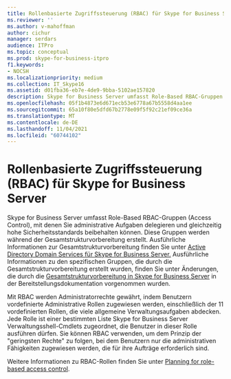 ```yaml
---
title: Rollenbasierte Zugriffssteuerung (RBAC) für Skype for Business Server
ms.reviewer: ''
ms.author: v-mahoffman
author: cichur
manager: serdars
audience: ITPro
ms.topic: conceptual
ms.prod: skype-for-business-itpro
f1.keywords:
- NOCSH
ms.localizationpriority: medium
ms.collection: IT_Skype16
ms.assetid: d01fba36-eb7e-4de9-9bba-5102ae157820
description: Skype for Business Server umfasst Role-Based RBAC-Gruppen (Access Control), mit denen Sie administrative Aufgaben delegieren und gleichzeitig hohe Sicherheitsstandards beibehalten können. Diese Gruppen werden während der Gesamtstrukturvorbereitung erstellt. Ausführliche Informationen zur Gesamtstrukturvorbereitung finden Sie unter Active Directory Domain Services für Skype for Business Server. Ausführliche Informationen zu den spezifischen Gruppen, die durch die Gesamtstrukturvorbereitung erstellt wurden, finden Sie unter Änderungen, die von der Gesamtstrukturvorbereitung in Skype for Business Server in der Bereitstellungsdokumentation vorgenommen wurden.
ms.openlocfilehash: 05f1b4873e6d671ecb53e6778a67b5558d4aa1ee
ms.sourcegitcommit: 65a10f80e5dfd67b2778e09f5f92c21ef09ce36a
ms.translationtype: MT
ms.contentlocale: de-DE
ms.lasthandoff: 11/04/2021
ms.locfileid: "60744102"
---
```

# <a name="role-based-access-control-rbac-for-skype-for-business-server"></a>Rollenbasierte Zugriffssteuerung (RBAC) für Skype for Business Server
 
Skype for Business Server umfasst Role-Based RBAC-Gruppen (Access Control), mit denen Sie administrative Aufgaben delegieren und gleichzeitig hohe Sicherheitsstandards beibehalten können. Diese Gruppen werden während der Gesamtstrukturvorbereitung erstellt. Ausführliche Informationen zur Gesamtstrukturvorbereitung finden Sie unter [Active Directory Domain Services für Skype for Business Server.](active-directory-domain-services.md) Ausführliche Informationen zu den spezifischen Gruppen, die durch die Gesamtstrukturvorbereitung erstellt wurden, finden Sie unter Änderungen, die durch die [Gesamtstrukturvorbereitung in Skype for Business Server](../../schema-reference/active-directory-schema-extensions-classes-and-attributes/changes-made-by-forest-preparation.md) in der Bereitstellungsdokumentation vorgenommen wurden.
  
Mit RBAC werden Administratorrechte gewährt, indem Benutzern vordefinierte Administrative Rollen zugewiesen werden, einschließlich der 11 vordefinierten Rollen, die viele allgemeine Verwaltungsaufgaben abdecken. Jede Rolle ist einer bestimmten Liste Skype for Business Server Verwaltungsshell-Cmdlets zugeordnet, die Benutzer in dieser Rolle ausführen dürfen. Sie können RBAC verwenden, um dem Prinzip der "geringsten Rechte" zu folgen, bei dem Benutzern nur die administrativen Fähigkeiten zugewiesen werden, die für ihre Aufträge erforderlich sind. 
  
Weitere Informationen zu RBAC-Rollen finden Sie unter [Planning for role-based access control](/lyncserver/lync-server-2013-planning-for-role-based-access-control).